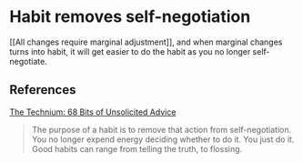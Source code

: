 # Habit removes self-negotiation
[[All changes require marginal adjustment]], and when marginal changes turns into habit, it will get easier to do the habit as you no longer self-negotiate.

## References
[The Technium: 68 Bits of Unsolicited Advice](https://kk.org/thetechnium/68-bits-of-unsolicited-advice/)
> The purpose of a habit is to remove that action from self-negotiation. You no longer expend energy deciding whether to do it. You just do it. Good habits can range from telling the truth, to flossing.

<!-- #evergreen #habit -->

<!-- {BearID:3409291B-4AEB-4391-9139-5FC17ED2ED19-1211-000031C0A519BEBC} -->
